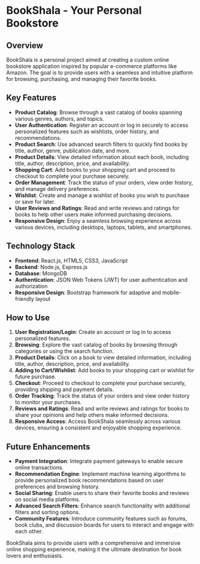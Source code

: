 # BookShala - Your Personal Bookstore

## Overview
BookShala is a personal project aimed at creating a custom online bookstore application inspired by popular e-commerce platforms like Amazon. The goal is to provide users with a seamless and intuitive platform for browsing, purchasing, and managing their favorite books.

## Key Features
- **Product Catalog**: Browse through a vast catalog of books spanning various genres, authors, and topics.
- **User Authentication**: Register an account or log in securely to access personalized features such as wishlists, order history, and recommendations.
- **Product Search**: Use advanced search filters to quickly find books by title, author, genre, publication date, and more.
- **Product Details**: View detailed information about each book, including title, author, description, price, and availability.
- **Shopping Cart**: Add books to your shopping cart and proceed to checkout to complete your purchase securely.
- **Order Management**: Track the status of your orders, view order history, and manage delivery preferences.
- **Wishlist**: Create and manage a wishlist of books you wish to purchase or save for later.
- **User Reviews and Ratings**: Read and write reviews and ratings for books to help other users make informed purchasing decisions.
- **Responsive Design**: Enjoy a seamless browsing experience across various devices, including desktops, laptops, tablets, and smartphones.

## Technology Stack
- **Frontend**: React.js, HTML5, CSS3, JavaScript
- **Backend**: Node.js, Express.js
- **Database**: MongoDB
- **Authentication**: JSON Web Tokens (JWT) for user authentication and authorization
- **Responsive Design**: Bootstrap framework for adaptive and mobile-friendly layout

## How to Use
1. **User Registration/Login**: Create an account or log in to access personalized features.
2. **Browsing**: Explore the vast catalog of books by browsing through categories or using the search function.
3. **Product Details**: Click on a book to view detailed information, including title, author, description, price, and availability.
4. **Adding to Cart/Wishlist**: Add books to your shopping cart or wishlist for future purchase.
5. **Checkout**: Proceed to checkout to complete your purchase securely, providing shipping and payment details.
6. **Order Tracking**: Track the status of your orders and view order history to monitor your purchases.
7. **Reviews and Ratings**: Read and write reviews and ratings for books to share your opinions and help others make informed decisions.
8. **Responsive Access**: Access BookShala seamlessly across various devices, ensuring a consistent and enjoyable shopping experience.

## Future Enhancements
- **Payment Integration**: Integrate payment gateways to enable secure online transactions.
- **Recommendation Engine**: Implement machine learning algorithms to provide personalized book recommendations based on user preferences and browsing history.
- **Social Sharing**: Enable users to share their favorite books and reviews on social media platforms.
- **Advanced Search Filters**: Enhance search functionality with additional filters and sorting options.
- **Community Features**: Introduce community features such as forums, book clubs, and discussion boards for users to interact and engage with each other.

BookShala aims to provide users with a comprehensive and immersive online shopping experience, making it the ultimate destination for book lovers and enthusiasts.
